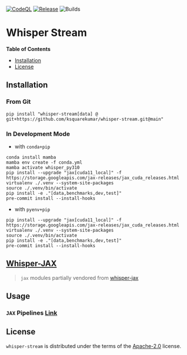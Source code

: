 [![CodeQL](https://github.com/ksquarekumar/whisper-stream/actions/workflows/github-code-scanning/codeql/badge.svg)](https://github.com/ksquarekumar/whisper-stream/actions/workflows/github-code-scanning/codeql) [![Release](https://github.com/ksquarekumar/whisper-stream/actions/workflows/Release.yml/badge.svg)](https://github.com/ksquarekumar/whisper-stream/actions/workflows/Release.yml) ![Builds](https://codebuild.ap-south-1.amazonaws.com/badges?uuid=eyJlbmNyeXB0ZWREYXRhIjoiS2FMcnRKSWhrNE0zYk0wR3dBRzlQSWVjQVBsbHhsYmwySWt6SG9zU1NRVWdrN1ZkTjJLNi83R1JPd3NWaDM5eU9sS0hVUUd4ODdUSGZ2Z3NCajZQbGNBPSIsIml2UGFyYW1ldGVyU3BlYyI6InFIYTNab2s1a3oxdWJVTnYiLCJtYXRlcmlhbFNldFNlcmlhbCI6Mn0%3D&branch=main)

# Whisper Stream

**Table of Contents**

- [Installation](#installation)
- [License](#license)

## Installation

### From Git

```console
pip install "whisper-stream[data] @ git+https://github.com/ksquarekumar/whisper-stream.git@main"
```

### In Development Mode

- with `conda+pip`

```console
conda install mamba
mamba env create -f conda.yml
mamba activate whisper_py310
pip install --upgrade "jax[cuda11_local]" -f https://storage.googleapis.com/jax-releases/jax_cuda_releases.html
virtualenv ./.venv --system-site-packages
source ./.venv/bin/activate
pip install -e ."[data,benchmarks,dev,test]"
pre-commit install --install-hooks
```

- with `pyenv+pip`

```console
pip install --upgrade "jax[cuda11_local]" -f https://storage.googleapis.com/jax-releases/jax_cuda_releases.html
virtualenv ./.venv --system-site-packages
source ./.venv/bin/activate
pip install -e ."[data,benchmarks,dev,test]"
pre-commit install --install-hooks
```

## [Whisper-JAX](./WhisperJax.md)

> `jax` modules partially vendored from [whisper-jax](https://github.com/sanchit-gandhi/whisper-jax)

## Usage

### `JAX` Pipelines [Link](./notebooks/usage.ipynb)

## License

`whisper-stream` is distributed under the terms of the [Apache-2.0](https://spdx.org/licenses/Apache-2.0.html) license.
